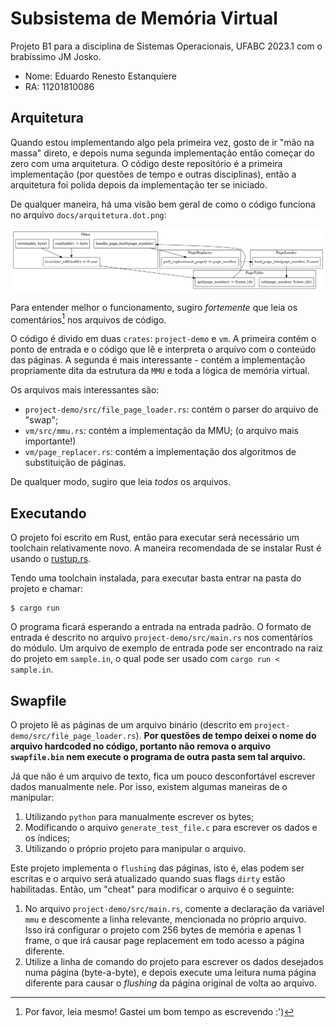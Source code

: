 # Subsistema de Memória Virtual

Projeto B1 para a disciplina de Sistemas Operacionais, UFABC 2023.1 com o
brabíssimo JM Josko.

- Nome: Eduardo Renesto Estanquiere
- RA: 11201810086

## Arquitetura

Quando estou implementando algo pela primeira vez, gosto de ir "mão na massa"
direto, e depois numa segunda implementação então começar do zero com uma
arquitetura. O código deste repositório é a primeira implementação (por questões
de tempo e outras disciplinas), então a arquitetura foi polida depois da
implementação ter se iniciado.

De qualquer maneira, há uma visão bem geral de como o código funciona no arquivo
`docs/arquitetura.dot.png`:

![Visão geral da arquitetura do projeto](docs/arquitetura.dot.png)

Para entender melhor o funcionamento, sugiro *fortemente* que leia os
comentários[^1] nos arquivos de código.

[^1]: Por favor, leia mesmo! Gastei um bom tempo as escrevendo :')

O código é divido em duas `crates`: `project-demo` e `vm`. A primeira contém o
ponto de entrada e o código que lê e interpreta o arquivo com o conteúdo das
páginas. A segunda é mais interessante - contém a implementação propriamente
dita da estrutura da `MMU` e toda a lógica de memória virtual.

Os arquivos mais interessantes são:

- `project-demo/src/file_page_loader.rs`: contém o parser do arquivo de "swap";
- `vm/src/mmu.rs`: contém a implementação da MMU; (o arquivo mais importante!)
- `vm/page_replacer.rs`: contém a implementação dos algoritmos de substituição
  de páginas.

De qualquer modo, sugiro que leia *todos* os arquivos.

## Executando

O projeto foi escrito em Rust, então para executar será necessário um toolchain
relativamente novo. A maneira recomendada de se instalar Rust é usando o [rustup.rs](https://rustup.rs).

Tendo uma toolchain instalada, para executar basta entrar na pasta do projeto e
chamar:

```
$ cargo run
```

O programa ficará esperando a entrada na entrada padrão. O formato de entrada é
descrito no arquivo `project-demo/src/main.rs` nos comentários do módulo. Um
arquivo de exemplo de entrada pode ser encontrado na raiz do projeto em
`sample.in`, o qual pode ser usado com `cargo run < sample.in`.

## Swapfile

O projeto lê as páginas de um arquivo binário (descrito em
`project-demo/src/file_page_loader.rs`). **Por questões de tempo deixei o nome
do arquivo hardcoded no código, portanto não remova o arquivo `swapfile.bin` nem
execute o programa de outra pasta sem tal arquivo.** 

Já que não é um arquivo de texto, fica um pouco desconfortável escrever dados
manualmente nele. Por isso, existem algumas maneiras de o manipular:

1. Utilizando `python` para manualmente escrever os bytes;
2. Modificando o arquivo `generate_test_file.c` para escrever os dados e os
   índices;
3. Utilizando o próprio projeto para manipular o arquivo.

Este projeto implementa o `flushing` das páginas, isto é, elas podem ser
escritas e o arquivo será atualizado quando suas flags `dirty` estão
habilitadas. Então, um "cheat" para modificar o arquivo é o seguinte:

1. No arquivo `project-demo/src/main.rs`, comente a declaração da variável `mmu`
   e descomente a linha relevante, mencionada no próprio arquivo. Isso irá
   configurar o projeto com 256 bytes de memória e apenas 1 frame, o que irá
   causar page replacement em todo acesso a página diferente.
2. Utilize a linha de comando do projeto para escrever os dados desejados numa
   página (byte-a-byte), e depois execute uma leitura numa página diferente para
   causar o *flushing* da página original de volta ao arquivo.
